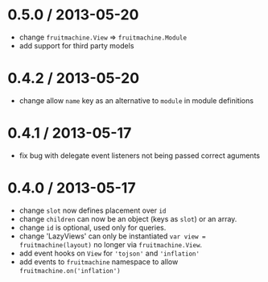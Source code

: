 0.5.0 / 2013-05-20
==================

  * change `fruitmachine.View` => `fruitmachine.Module`
  * add support for third party models

0.4.2 / 2013-05-20
==================

  * change allow `name` key as an alternative to `module` in module definitions

0.4.1 / 2013-05-17
==================

  * fix bug with delegate event listeners not being passed correct aguments

0.4.0 / 2013-05-17
==================

  * change `slot` now defines placement over `id`
  * change `children` can now be an object (keys as `slot`) or an array.
  * change `id` is optional, used only for queries.
  * change 'LazyViews' can only be instantiated `var view = fruitmachine(layout)` no longer via `fruitmachine.View`.
  * add event hooks on `View` for `'tojson'` and `'inflation'`
  * add events to `fruitmachine` namespace to allow `fruitmachine.on('inflation')`